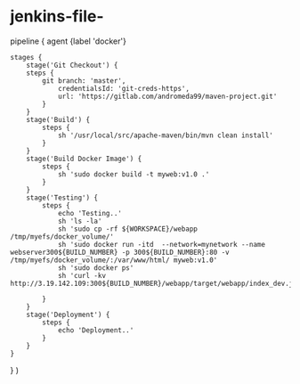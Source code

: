 # jenkins-file-
pipeline {
    agent {label 'docker'}
    
    stages {
        stage('Git Checkout') {
        steps {
            git branch: 'master',
                credentialsId: 'git-creds-https',
                url: 'https://gitlab.com/andromeda99/maven-project.git'
            }
        }
        stage('Build') {
            steps {
                sh '/usr/local/src/apache-maven/bin/mvn clean install'
            }
        }
        stage('Build Docker Image') {
            steps {
                sh 'sudo docker build -t myweb:v1.0 .'
            }
        }
        stage('Testing') {
            steps {
                echo 'Testing..'
                sh 'ls -la'
                sh 'sudo cp -rf ${WORKSPACE}/webapp /tmp/myefs/docker_volume/'
                sh 'sudo docker run -itd  --network=mynetwork --name webserver300${BUILD_NUMBER} -p 300${BUILD_NUMBER}:80 -v /tmp/myefs/docker_volume/:/var/www/html/ myweb:v1.0'
                sh 'sudo docker ps'
                sh 'curl -kv http://3.19.142.109:300${BUILD_NUMBER}/webapp/target/webapp/index_dev.jsp'
                
            }
        }
        stage('Deployment') {
            steps {
                echo 'Deployment..'
            }
        }
    }
}
)
